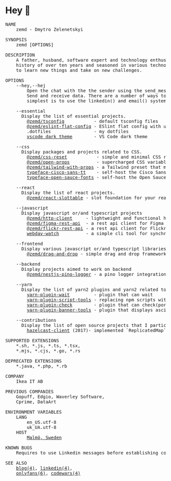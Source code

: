 # Hey 👋

<pre>
NAME
    zemd - Dmytro Zelenetskyi

SYNOPSIS
    zemd [OPTIONS]

DESCRIPTION
    A father, husband, software expert and technology enthusiast with a project 
    history of over ten years and seasoned in various technologies. I am eager 
    to learn new things and take on new challenges.

OPTIONS
    --hey,--hej
        Open the chat with the the sender using the send_message() system call. 
        Send and receive data. There are a number of ways to do this, but the 
        simplest is to use the linkedin() and email() system calls.

    --essential
      Display the list of essential projects.
        <a href="https://github.com/zemd/tsconfig">@zemd/tsconfig</a>           - default tsconfig files
        <a href="https://github.com/zemd/eslint-flat-config">@zemd/eslint-flat-config</a> - ESlint flat config with useful set of rules
        .dotfiles                - my dotfiles
        <a href="https://github.com/zemd/vscode-theme-zemd">vscode dark theme</a>        - VS Code dark theme

    --css
      Display packages and projects related to CSS.
        <a href="https://github.com/zemd/css-reset">@zemd/css-reset</a>           - simple and minimal CSS reset for modern web development.
        <a href="https://github.com/zemd/open-props">@zemd/open-props</a>          - supercharged CSS variables for modern web
        <a href="https://github.com/zemd/tailwind-with-props">@zemd/tailwind-with-props</a> - a Tailwind preset that maps theme config options to CSS custom properties
        <a href="https://github.com/zemd/typeface-cisco-sans-tt">typeface-cisco-sans-tt</a>    - self-host the Cisco Sans TT fonts in a neatly bundled NPM package
        <a href="https://github.com/zemd/typeface-open-sauce-fonts">typeface-open-sauce-fonts</a> - self-host the Open Sauce fonts in a neatly bundled NPM package.
  
    --react
      Display the list of react projects. 
        <a href="https://github.com/zemd/react-slottable">@zemd/react-slottable</a> - slot foundation for your react components

    --javascript
      Display javascript or/and typescript projects
        <a href="https://github.com/zemd/apis/tree/main/packages/http-client">@zemd/http-client</a>     - lightweight and functional http client builder
        <a href="https://github.com/zemd/apis/tree/main/apis/figma">@zemd/figma-rest-api</a>  - a rest api client for Figma
        <a href="https://github.com/zemd/apis/tree/main/apis/flickr">@zemd/flickr-rest-api</a> - a rest api client for Flickr
        <a href="https://github.com/zemd/webdav-watch">webdav-watch</a>          - a simple cli tool for synchronizing folder with remote webdav server
  
    --frontend
      Display various javascript or/and typescript libraries aimed specifically to frontend
        <a href="https://github.com/zemd/drag-and-drop">@zemd/drag-and-drop</a> - simple drag and drop framework

    --backend
      Display projects aimed to work on backend
        <a href="https://github.com/zemd/nestjs-pino-logger">@zemd/nestjs-pino-logger</a> - a pino logger integration with nestjs framework
  
    --yarn
      Display the list of yarn2 plugins and yarn2 related tools. 
        <a href="https://github.com/zemd/yarn-plugin-wait">yarn-plugin-wait</a>         - plugin that can wait
        <a href="https://github.com/zemd/yarn-plugin-script-tools">yarn-plugin-script-tools</a> - replacing npm scripts with yml instruction file
        <a href="https://github.com/zemd/yarn-plugin-check">yarn-plugin-check</a>        - plugin that can check(port or exit status of the custom command)
        <a href="https://github.com/zemd/yarn-plugin-banner-tools">yarn-plugin-banner-tools</a> - plugin that displays ascii banner

    --contributions
      Display the list of open source projects that I participated in.
        <a href="https://github.com/hazelcast/hazelcast-nodejs-client">hazelcast-client</a> (2017)- implemented `ReplicatedMap` and `Semaphore` data structures
  
SUPPORTED EXTENSIONS
    *.sh, *.js, *.ts, *.tsx,
    *.mjs, *.cjs, *.go, *.rs

DEPRECATED EXTENSIONS
    *.java, *.php, *.rb

COMPANY
    Ikea IT AB

PREVIOUS COMPANIES
    Gopuff, Edgio, Waverley Software,
    Cprime, DataArt

ENVIRONMENT VARIABLES
    LANG
        en_US.utf-8
        uk_UA.utf-8
    HOST
        <a href="https://goo.gl/maps/sbiJxv6H3PkPdDcy7" target="_blank">Malmö, Sweden</a>

KNOWN BUGS
    Requires to use Linkedin messages before establishing communication via email.

SEE ALSO
    <a href="https://okro.sh/gc" target="_blank">blog(4)</a>, <a href="https://okro.sh/gl" target="_blank">linkedin(4)</a>,
    <a href="https://okro.sh/gofs" target="_blank">onlyfans(6)</a>, <a href="https://okro.sh/gcws" target="_blank">codewars(4)</a>
</pre>
